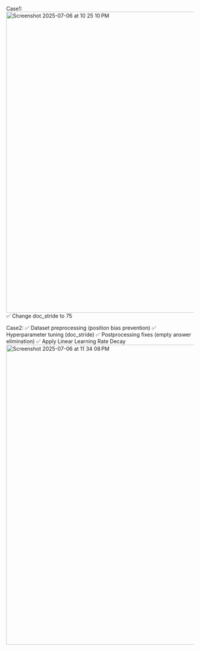 Case1: 
<img width="807" alt="Screenshot 2025-07-06 at 10 25 10 PM" src="https://github.com/user-attachments/assets/cf4d3d40-c81b-4f00-b75b-81d5b72aa293" />
✅ Change doc_stride to 75

Case2: 
✅ Dataset preprocessing (position bias prevention)
✅ Hyperparameter tuning (doc_stride)
✅ Postprocessing fixes (empty answer elimination)
✅ Apply Linear Learning Rate Decay
<img width="804" alt="Screenshot 2025-07-06 at 11 34 08 PM" src="https://github.com/user-attachments/assets/8b5e2631-0ef7-4705-94dd-50dfb5e5916e" />
